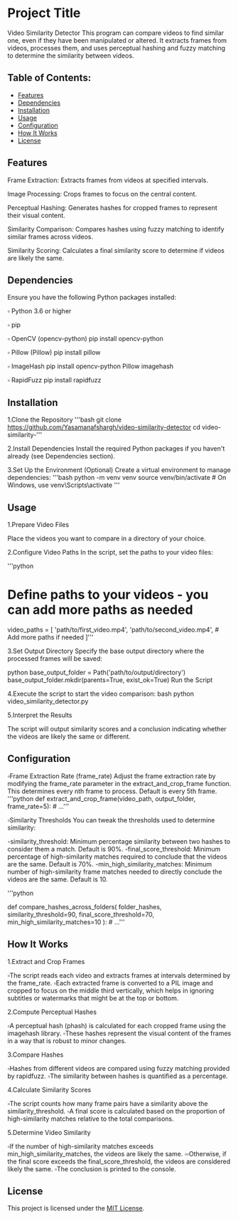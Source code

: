 # Project Title
Video Similarity Detector
This program can compare videos to find similar one, even if they have been manipulated or altered. It extracts frames from videos, processes them, and uses perceptual hashing and fuzzy matching to determine the similarity between videos.



## Table of Contents:
- [Features](#features)
- [Dependencies](#dependencies)
- [Installation](#installation)
- [Usage](#usage)
- [Configuration](#configuration)
- [How It Works](#howitworks)
- [License](#license)


## Features 
Frame Extraction: Extracts frames from videos at specified intervals.

Image Processing: Crops frames to focus on the central content.

Perceptual Hashing: Generates hashes for cropped frames to represent their visual content.

Similarity Comparison: Compares hashes using fuzzy matching to identify similar frames across videos.

Similarity Scoring: Calculates a final similarity score to determine if videos are likely the same.


## Dependencies
Ensure you have the following Python packages installed:

▫️ Python 3.6 or higher

▫️ pip

▫️ OpenCV (opencv-python)
pip install opencv-python

▫️ Pillow (Pillow)
pip install pillow

▫️ ImageHash
pip install opencv-python Pillow imagehash

▫️ RapidFuzz
pip install rapidfuzz


## Installation
1.Clone the Repository
'''bash
git clone https://github.com/Yasamanafshargh/video-similarity-detector
cd video-similarity-'''


2.Install Dependencies
Install the required Python packages if you haven't already (see Dependencies section).

3.Set Up the Environment (Optional)
Create a virtual environment to manage dependencies:
'''bash
python -m venv venv
source venv/bin/activate  # On Windows, use venv\Scripts\activate
'''


## Usage
1.Prepare Video Files

Place the videos you want to compare in a directory of your choice.

2.Configure Video Paths
In the script, set the paths to your video files:

'''python

# Define paths to your videos - you can add more paths as needed
video_paths = [
    'path/to/first_video.mp4',
    'path/to/second_video.mp4',
    # Add more paths if needed
]'''


3.Set Output Directory
Specify the base output directory where the processed frames will be saved:

python
base_output_folder = Path('path/to/output/directory')
base_output_folder.mkdir(parents=True, exist_ok=True)
Run the Script


4.Execute the script to start the video comparison:
bash
python video_similarity_detector.py


5.Interpret the Results

The script will output similarity scores and a conclusion indicating whether the videos are likely the same or different.


## Configuration
▫️Frame Extraction Rate (frame_rate)
Adjust the frame extraction rate by modifying the frame_rate parameter in the extract_and_crop_frame function. This determines every nth frame to process. Default is every 5th frame.
'''python
def extract_and_crop_frame(video_path, output_folder, frame_rate=5):
    # ...'''


▫️Similarity Thresholds
You can tweak the thresholds used to determine similarity:

-similarity_threshold: Minimum percentage similarity between two hashes to consider them a match. Default is 90%.
-final_score_threshold: Minimum percentage of high-similarity matches required to conclude that the videos are the same. Default is 70%.
-min_high_similarity_matches: Minimum number of high-similarity frame matches needed to directly conclude the videos are the same. Default is 10.

'''python

def compare_hashes_across_folders(
    folder_hashes,
    similarity_threshold=90,
    final_score_threshold=70,
    min_high_similarity_matches=10
):
    # ...'''


## How It Works
1.Extract and Crop Frames

▫️The script reads each video and extracts frames at intervals determined by the frame_rate.
▫️Each extracted frame is converted to a PIL image and cropped to focus on the middle third vertically, which helps in ignoring subtitles or watermarks that might be at the top or bottom.


2.Compute Perceptual Hashes

▫️A perceptual hash (phash) is calculated for each cropped frame using the imagehash library.
▫️These hashes represent the visual content of the frames in a way that is robust to minor changes.


3.Compare Hashes

▫️Hashes from different videos are compared using fuzzy matching provided by rapidfuzz.
▫️The similarity between hashes is quantified as a percentage.


4.Calculate Similarity Scores

▫️The script counts how many frame pairs have a similarity above the similarity_threshold.
▫️A final score is calculated based on the proportion of high-similarity matches relative to the total comparisons.


5.Determine Video Similarity

▫️If the number of high-similarity matches exceeds min_high_similarity_matches, the videos are likely the same.
▫️▫Otherwise, if the final score exceeds the final_score_threshold, the videos are considered likely the same.
▫️The conclusion is printed to the console.

## License
This project is licensed under the [MIT License](LICENSE).

